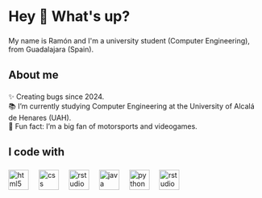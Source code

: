 <h1 align="left">Hey 👋 What's up?</h1>

###

<p align="left">My name is Ramón and I'm a university student (Computer Engineering), from Guadalajara (Spain).</p>

###

<h2 align="left">About me</h2>

###

<p align="left">✨ Creating bugs since 2024.<br>📚 I’m currently studying Computer Engineering at the University of Alcalá de Henares (UAH).<br>🎲 Fun fact:  I’m a big fan of motorsports and videogames.</p>

###

<h2 align="left">I code with</h2>

###

<div align="left">
  <span>
    <img src="https://cdn.jsdelivr.net/gh/devicons/devicon/icons/html5/html5-original.svg" height="40" alt="html5 logo"  />
    <img width="12" />
    <img src="https://cdn.jsdelivr.net/gh/devicons/devicon/icons/css3/css3-original.svg" height="40" alt="css logo"  />
    <img width="12" />
    <img src="https://cdn.jsdelivr.net/gh/devicons/devicon/icons/javascript/javascript-original.svg" height="40" alt="rstudio logo"  />
    <img width="12" />
    <img src="https://cdn.jsdelivr.net/gh/devicons/devicon/icons/java/java-original.svg" height="40" alt="java logo"  />
    <img width="12" />
    <img src="https://cdn.jsdelivr.net/gh/devicons/devicon/icons/python/python-original.svg" height="40" alt="python logo"  />
    <img width="12" />
    <img src="https://cdn.jsdelivr.net/gh/devicons/devicon/icons/rstudio/rstudio-original.svg" height="40" alt="rstudio logo"  />
    <img width="12" />
  </span>
</div>

###
